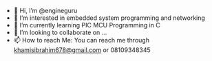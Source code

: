 - 👋 Hi, I’m @engineguru
- 👀 I’m interested in embedded system programming and networking
- 🌱 I’m currently learning PIC MCU Programming in C
- 💞️ I’m looking to collaborate on ...
- 📫 How to reach Me: You can reach me through khamisibrahim678@gmail.com or 08109348345

<!---
engineguru/engineguru is a ✨ special ✨ repository because its `README.md` (this file) appears on your GitHub profile.
You can click the Preview link to take a look at your changes.
--->
